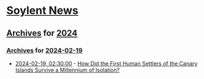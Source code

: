 # [Soylent News](../../../README.md)

## [Archives](../../index.md) for [2024](../index.md)

### [Archives](../../index.md) for [2024-02-19](index.md)

* [2024-02-19, 02:30:00](https://soylentnews.org/article.pl?sid=24/02/18/0055251&from=rss) - [How Did the First Human Settlers of the Canary Islands Survive a Millennium of Isolation?](https://soylentnews.org/article.pl?sid=24/02/18/0055251&from=rss)
